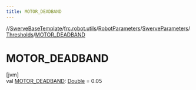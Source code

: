 ```yaml
---
title: MOTOR_DEADBAND
---
```

//[SwerveBaseTemplate](../../../../../index.html)/[frc.robot.utils](../../../index.html)/[RobotParameters](../../index.html)/[SwerveParameters](../index.html)/[Thresholds](index.html)/[MOTOR_DEADBAND](-m-o-t-o-r_-d-e-a-d-b-a-n-d.html)



# MOTOR_DEADBAND



[jvm]\
val [MOTOR_DEADBAND](-m-o-t-o-r_-d-e-a-d-b-a-n-d.html): [Double](https://kotlinlang.org/api/latest/jvm/stdlib/kotlin/-double/index.html) = 0.05




